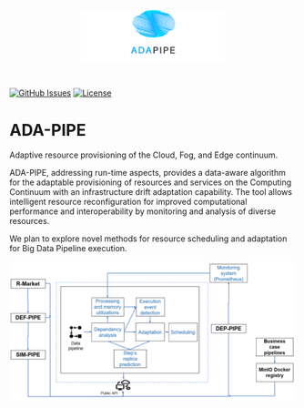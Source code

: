 <p align="center"><img width=50% src="https://raw.githubusercontent.com/DataCloud-project/ADA-PIPE/main/figure/ADAPIPE_Logo_TransparentBackground_White.png"></p>&nbsp;

[![GitHub Issues](https://img.shields.io/github/issues/DataCloud-project/ADA-PIPE.svg)](https://github.com/DataCloud-project/ADA-PIPE/issues)
[![License](https://img.shields.io/badge/license-Apache2.0-blue.svg)](https://opensource.org/licenses/Apache-2.0)

# ADA-PIPE

Adaptive resource provisioning of the Cloud, Fog, and Edge continuum. 

ADA-PIPE, addressing run-time aspects, provides a data-aware algorithm for the adaptable provisioning of resources and services on the Computing Continuum with an infrastructure drift adaptation capability. The tool allows intelligent resource reconfiguration for improved computational performance and interoperability by monitoring and analysis of diverse resources.

We plan to explore novel methods for resource scheduling and adaptation for Big Data Pipeline execution.

![alt text](https://raw.githubusercontent.com/DataCloud-project/ADA-PIPE/main/figure/arch-4.png)
